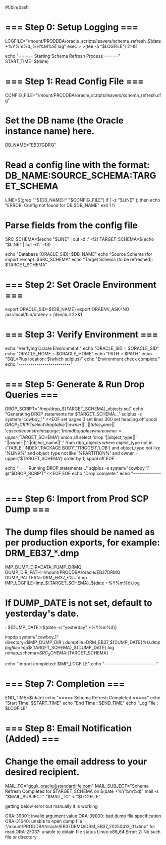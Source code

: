 #!/bin/bash

# === Step 0: Setup Logging ===
LOGFILE="/mount/PRODDBA/oracle_scripts/leavers/schema_refresh_$(date +%Y%m%d_%H%M%S).log"
exec > >(tee -a "$LOGFILE") 2>&1

echo "===== Starting Schema Refresh Process ====="
START_TIME=$(date)

# === Step 1: Read Config File ===
CONFIG_FILE="/mount/PRODDBA/oracle_scripts/leavers/schema_refresh.cfg"
# Set the DB name (the Oracle instance name) here.
DB_NAME="EB37GDRQ"

# Read a config line with the format: DB_NAME:SOURCE_SCHEMA:TARGET_SCHEMA
LINE=$(grep "^${DB_NAME}:" "$CONFIG_FILE")
if [ -z "$LINE" ]; then
  echo "ERROR: Config not found for DB $DB_NAME"
  exit 1
fi

# Parse fields from the config file
SRC_SCHEMA=$(echo "$LINE" | cut -d':' -f2)
TARGET_SCHEMA=$(echo "$LINE" | cut -d':' -f3)

echo "Database (ORACLE_SID): $DB_NAME"
echo "Source Schema (for import remap): $SRC_SCHEMA"
echo "Target Schema (to be refreshed): $TARGET_SCHEMA"

# === Step 2: Set Oracle Environment ===
export ORACLE_SID=${DB_NAME}
export ORAENV_ASK=NO
. /usr/local/bin/oraenv > /dev/null 2>&1

# === Step 3: Verify Environment ===
echo "Verifying Oracle Environment:"
echo "ORACLE_SID = $ORACLE_SID"
echo "ORACLE_HOME = $ORACLE_HOME"
echo "PATH = $PATH"
echo "SQL*Plus location: $(which sqlplus)"
echo "Environment check complete."
echo "--------------------------"


# === Step 5: Generate & Run Drop Queries ===
DROP_SCRIPT="/tmp/drop_${TARGET_SCHEMA}_objects.sql"
echo "Generating DROP statements for $TARGET_SCHEMA..."
sqlplus -s system/"cowboy_1" <<EOF
set pages 0
set lines 300
set heading off
spool $DROP_SCRIPT
select 'drop table '||owner||'.'||table_name||' cascade constraints purge;'
  from dba_tables
  where owner = upper('$TARGET_SCHEMA')
union all
select 'drop '||object_type||' '||owner||'.'||object_name||';'
  from dba_objects
  where object_type not in ('TABLE','INDEX','PACKAGE BODY','TRIGGER','LOB')
    and object_type not like '%LINK%'
    and object_type not like '%PARTITION%'
    and owner = upper('$TARGET_SCHEMA')
order by 1;
spool off
EOF

echo "-----Running DROP statements..."
sqlplus -s system/"cowboy_1" @"$DROP_SCRIPT" <<EOF
EOF
echo "Drop complete."
echo "--------------------------"

# === Step 6: Import from Prod SCP Dump ===
# The dump files should be named as per production exports, for example: DRM_EB37_*.dmp
IMP_DUMP_DIR=DATA_PUMP_DRMQ
DUMP_DIR_PATH=/mount/PRODDBA/oracle/EB37DRMQ
DUMP_PATTERN=DRM_EB37_*%U.dmp
IMP_LOGFILE=imp_${TARGET_SCHEMA}_$(date +%Y%m%d).log


# If DUMP_DATE is not set, default to yesterday's date.
: ${DUMP_DATE:=$(date -d "yesterday" +%Y%m%d)}

impdp system/"cowboy_1" \
  directory=$IMP_DUMP_DIR \
  dumpfile=DRM_EB37_${DUMP_DATE}_%U.dmp \
  logfile=imp_${TARGET_SCHEMA}_${DUMP_DATE}.log \
  remap_schema=${SRC_SCHEMA}:${TARGET_SCHEMA} 

echo "Import completed: $IMP_LOGFILE"
echo "--------------------------"

# === Step 7: Completion ===
END_TIME=$(date)
echo "===== Schema Refresh Completed ====="
echo "Start Time: $START_TIME"
echo "End Time  : $END_TIME"
echo "Log File  : $LOGFILE"

# === Step 8: Email Notification (Added) ===
# Change the email address to your desired recipient.
MAIL_TO="gouk_oracle@standardlife.com"
MAIL_SUBJECT="Schema Refresh Completed for $TARGET_SCHEMA on $(date +%Y%m%d)"
mail -s "$MAIL_SUBJECT" "$MAIL_TO" < "$LOGFILE"

getting below error but manually it is working

ORA-39001: invalid argument value
ORA-39000: bad dump file specification
ORA-31640: unable to open dump file "/mount/PRODDBA/oracle/EB37DRMQ/DRM_EB37_20250413_01.dmp" for read
ORA-27037: unable to obtain file status
Linux-x86_64 Error: 2: No such file or directory

